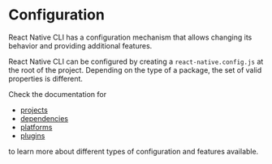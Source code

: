 # Configuration

React Native CLI has a configuration mechanism that allows changing its behavior and providing additional features.

React Native CLI can be configured by creating a `react-native.config.js` at the root of the project. Depending on the type of a package, the set of valid properties is different.

Check the documentation for

- [projects](./projects.md)
- [dependencies](./dependencies.md)
- [platforms](./platforms.md)
- [plugins](./plugins.md)

to learn more about different types of configuration and features available.
